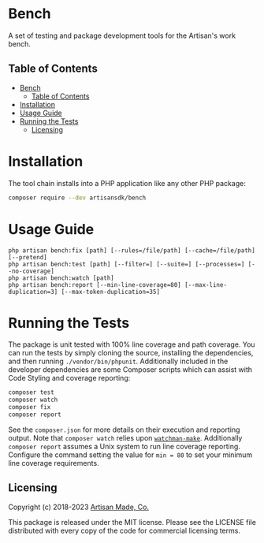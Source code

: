 # Bench

A set of testing and package development tools for the Artisan's work bench.

## Table of Contents

- [Bench](#bench)
  - [Table of Contents](#table-of-contents)
- [Installation](#installation)
- [Usage Guide](#usage-guide)
- [Running the Tests](#running-the-tests)
  - [Licensing](#licensing)

# Installation

The tool chain installs into a PHP application like any other PHP package:

```bash
composer require --dev artisansdk/bench
```

# Usage Guide

```
php artisan bench:fix [path] [--rules=/file/path] [--cache=/file/path] [--pretend]
php artisan bench:test [path] [--filter=] [--suite=] [--processes=] [--no-coverage]
php artisan bench:watch [path]
php artisan bench:report [--min-line-coverage=80] [--max-line-duplication=3] [--max-token-duplication=35]
```

# Running the Tests

The package is unit tested with 100% line coverage and path coverage. You can
run the tests by simply cloning the source, installing the dependencies, and then
running `./vendor/bin/phpunit`. Additionally included in the developer dependencies
are some Composer scripts which can assist with Code Styling and coverage reporting:

```bash
composer test
composer watch
composer fix
composer report
```

See the `composer.json` for more details on their execution and reporting output.
Note that `composer watch` relies upon [`watchman-make`](https://facebook.github.io/watchman/docs/install.html).
Additionally `composer report` assumes a Unix system to run line coverage reporting.
Configure the command setting the value for `min = 80` to set your minimum line
coverage requirements.

## Licensing

Copyright (c) 2018-2023 [Artisan Made, Co.](http://artisanmade.io)

This package is released under the MIT license. Please see the LICENSE file
distributed with every copy of the code for commercial licensing terms.

